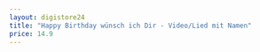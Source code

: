 ```yaml
---
layout: digistore24
title: "Happy Birthday wünsch ich Dir - Video/Lied mit Namen"
price: 14.9
---
```

